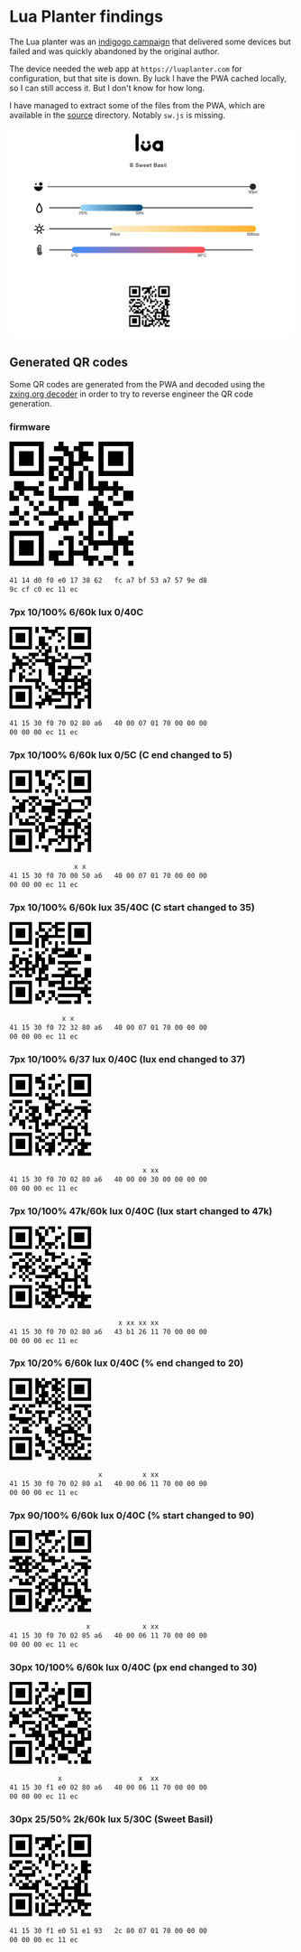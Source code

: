 # Lua Planter findings

The Lua planter was an [indigogo campaign](https://www.indiegogo.com/projects/lua-the-smart-planter-with-feelings) that delivered some devices
but failed and was quickly abandoned by the original author.

The device needed the web app at `https://luaplanter.com` for configuration, but that site is down. By luck I have the PWA cached locally, so I can still access it. But I don't know for how long.

I have managed to extract some of the files from the PWA, which are available in the [source](source) directory.  Notably `sw.js` is missing.

![luaplanter.com](images/luaplanter.com.png "luaplanter.com")


## Generated QR codes

Some QR codes are generated from the PWA and decoded using the [zxing.org decoder](https://zxing.org/w/decode.jspx) in order to try to reverse engineer the QR code generation.

### firmware

![Firmware](images/qr-code-0.png "Firmware")

```
41 14 d0 f0 e0 17 38 62   fc a7 bf 53 a7 57 9e d8
9c cf c0 ec 11 ec 
```

### 7px 10/100% 6/60k lux 0/40C

![qr code 1](images/qr-code-1.png "qr code 1")

```
41 15 30 f0 70 02 80 a6   40 00 07 01 70 00 00 00
00 00 00 ec 11 ec 
```

### 7px 10/100% 6/60k lux 0/5C (C end changed to 5)

![qr code 2](images/qr-code-2.png "qr code 2")

```
                x x
41 15 30 f0 70 00 50 a6   40 00 07 01 70 00 00 00
00 00 00 ec 11 ec 
```

### 7px 10/100% 6/60k lux 35/40C (C start changed to 35)

![qr code 3](images/qr-code-3.png "qr code 3")

```
             x x
41 15 30 f0 72 32 80 a6   40 00 07 01 70 00 00 00
00 00 00 ec 11 ec 
```

### 7px 10/100% 6/37 lux 0/40C (lux end changed to 37)

![qr code 4](images/qr-code-4.png "qr code 4")

```
                                 x xx
41 15 30 f0 70 02 80 a6   40 00 00 30 00 00 00 00
00 00 00 ec 11 ec 
```

### 7px 10/100% 47k/60k lux 0/40C (lux start changed to 47k)

![qr code 5](images/qr-code-5.png "qr code 5")

```
                           x xx xx xx
41 15 30 f0 70 02 80 a6   43 b1 26 11 70 00 00 00
00 00 00 ec 11 ec 
```

### 7px 10/20% 6/60k lux 0/40C (% end changed to 20)

![qr code 6](images/qr-code-6.png "qr code 6")

```
                      x          x xx
41 15 30 f0 70 02 80 a1   40 00 06 11 70 00 00 00
00 00 00 ec 11 ec 
```

### 7px 90/100% 6/60k lux 0/40C (% start changed to 90)

![qr code 7](images/qr-code-7.png "qr code 7")

```
                   x             x xx
41 15 30 f0 70 02 85 a6   40 00 06 11 70 00 00 00
00 00 00 ec 11 ec
```

### 30px 10/100% 6/60k lux 0/40C (px end changed to 30)

![qr code 8](images/qr-code-8.png "qr code 8")

```
            x                   x  xx
41 15 30 f1 e0 02 80 a6   40 00 06 11 70 00 00 00
00 00 00 ec 11 ec
```

### 30px 25/50% 2k/60k lux 5/30C (Sweet Basil)

![qr code 10](images/qr-code-10.png "qr code 10")
```
41 15 30 f1 e0 51 e1 93   2c 80 07 01 70 00 00 00
00 00 00 ec 11 ec 
```

